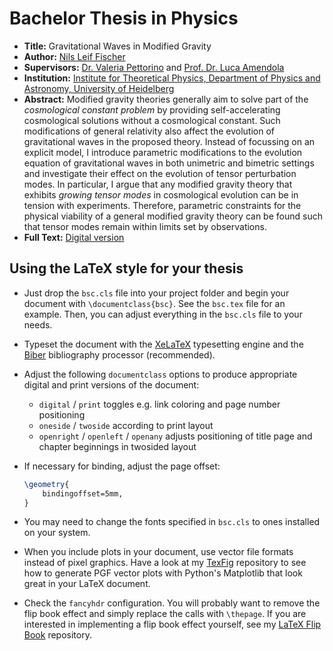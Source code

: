 # Bachelor Thesis in Physics

- **Title:** Gravitational Waves in Modified Gravity
- **Author:** [Nils Leif Fischer](https://nilsleiffischer.de)
- **Supervisors:** [Dr. Valeria Pettorino](https://valeriapettorino.wordpress.com) and [Prof. Dr. Luca Amendola](https://lucaamendola.wordpress.com)
- **Institution:** [Institute for Theoretical Physics, Department of Physics and Astronomy, University of Heidelberg](http://www.thphys.uni-heidelberg.de)
- **Abstract:** Modified gravity theories generally aim to solve part of the *cosmological constant problem* by providing self-accelerating cosmological solutions without a cosmological constant. Such modifications of general relativity also affect the evolution of gravitational waves in the proposed theory. Instead of focussing on an explicit model, I introduce parametric modifications to the evolution equation of gravitational waves in both unimetric and bimetric settings and investigate their effect on the evolution of tensor perturbation modes. In particular, I argue that any modified gravity theory that exhibits *growing tensor modes* in cosmological evolution can be in tension with experiments. Therefore, parametric constraints for the physical viability of a general modified gravity theory can be found such that tensor modes remain within limits set by observations.
- **Full Text:** [Digital version](https://github.com/knly/bsc-thesis/blob/master/dist/bsc_digital.pdf)


## Using the LaTeX style for your thesis

- Just drop the `bsc.cls` file into your project folder and begin your document with `\documentclass{bsc}`. See the `bsc.tex` file for an example. Then, you can adjust everything in the `bsc.cls` file to your needs.

- Typeset the document with the [XeLaTeX](http://www.xelatex.org/) typesetting engine and the [Biber](http://biblatex-biber.sourceforge.net) bibliography processor (recommended).

- Adjust the following `documentclass` options to produce appropriate digital and print versions of the document:

	- `digital` / `print` toggles e.g. link coloring and page number positioning
	- `oneside` / `twoside` according to print layout
	- `openright` / `openleft` / `openany` adjusts positioning of title page and chapter beginnings in twosided layout

- If necessary for binding, adjust the page offset:

	```tex
	\geometry{
		bindingoffset=5mm,
	}
	```

- You may need to change the fonts specified in `bsc.cls` to ones installed on your system.

- When you include plots in your document, use vector file formats instead of pixel graphics. Have a look at my [TexFig](https://github.com/nilsleiffischer/texfig) repository to see how to generate PGF vector plots with Python's Matplotlib that look great in your LaTeX document.

- Check the `fancyhdr` configuration. You will probably want to remove the flip book effect and simply replace the calls with `\thepage`. If you are interested in implementing a flip book effect yourself, see my [LaTeX Flip Book](https://github.com/nilsleiffischer/latex-flipbook) repository.
